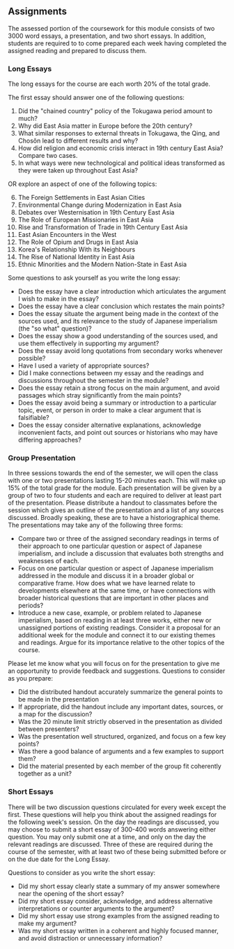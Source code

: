 ## Assignments

The assessed portion of the coursework for this module consists of two 3000 word essays, a presentation, and two short essays. In addition, students are required to to come prepared each week having completed the assigned reading and prepared to discuss them.

### Long Essays

The long essays for the course are each worth 20% of the total grade. 

The first essay should answer one of the following questions:

1. Did the "chained country" policy of the Tokugawa period amount to much?
2. Why did East Asia matter in Europe before the 20th century?
3. What similar responses to external threats in Tokugawa, the Qing, and Chosŏn lead to different results and why?
4. How did religion and economic crisis interact in 19th century East Asia? Compare two cases.
5. In what ways were new technological and political ideas transformed as they were taken up throughout East Asia?

OR explore an aspect of one of the following topics:

6. The Foreign Settlements in East Asian Cities
7. Environmental Change during Modernization in East Asia
8. Debates over Westernisation in 19th Century East Asia
9. The Role of European Missionaries in East Asia
10. Rise and Transformation of Trade in 19th Century East Asia
11. East Asian Encounters in the West
12. The Role of Opium and Drugs in East Asia
13. Korea's Relationship With its Neighbours
14. The Rise of National Identity in East Asia
15. Ethnic Minorities and the Modern Nation-State in East Asia


Some questions to ask yourself as you write the long essay:

* Does the essay have a clear introduction which articulates the argument I wish to make in the essay?
* Does the essay have a clear conclusion which restates the main points?
* Does the essay situate the argument being made in the context of the sources used, and its relevance to the study of Japanese imperialism (the "so what" question)? 
* Does the essay show a good understanding of the sources used, and use them effectively in supporting my argument?
* Does the essay avoid long quotations from secondary works whenever possible?
* Have I used a variety of appropriate sources?
* Did I make connections between my essay and the readings and discussions throughout the semester in the module?
* Does the essay retain a strong focus on the main argument, and avoid passages which stray significantly from the main points?
* Does the essay avoid being a summary or introduction to a particular topic, event, or person in order to make a clear argument that is falsifiable?
* Does the essay consider alternative explanations, acknowledge inconvenient facts, and point out sources or historians who may have differing approaches?

### Group Presentation

In three sessions towards the end of the semester, we will open the class with one or two presentations lasting 15-20 minutes each. This will make up 15% of the total grade for the module. Each presentation will be given by a group of two to four students and each are required to deliver at least part of the presentation. Please distribute a handout to classmates before the session which gives an outline of the presentation and a list of any sources discussed. Broadly speaking, these are to have a historiographical theme. The presentations may take any of the following three forms:

* Compare two or three of the assigned secondary readings in terms of their approach to one particular question or aspect of Japanese imperialism, and include a discussion that evaluates both strengths and weaknesses of each.
* Focus on one particular question or aspect of Japanese imperialism addressed in the module and discuss it in a broader global or comparative frame. How does what we have learned relate to developments elsewhere at the same time, or have connections with broader historical questions that are important in other places and periods?
* Introduce a new case, example, or problem related to Japanese imperialism, based on reading in at least three works, either new or unassigned portions of existing readings. Consider it a proposal for an additional week for the module and connect it to our existing themes and readings. Argue for its importance relative to the other topics of the course.

Please let me know what you will focus on for the presentation to give me an opportunity to provide feedback and suggestions. Questions to consider as you prepare:

* Did the distributed handout accurately summarize the general points to be made in the presentation
* If appropriate, did the handout include any important dates, sources, or a map for the discussion?
* Was the 20 minute limit strictly observed in the presentation as divided between presenters?
* Was the presentation well structured, organized, and focus on a few key points?
* Was there a good balance of arguments and a few examples to support them?
* Did the material presented by each member of the group fit coherently together as a unit?

### Short Essays

There will be two discussion questions circulated for every week except the first. These questions will help you think about the assigned readings for the following week's session. On the day the readings are discussed, you may choose to submit a short essay of 300-400 words answering either question. You may only submit one at a time, and only on the day the relevant readings are discussed. Three of these are required during the course of the semester, with at least two of these being submitted before or on the due date for the Long Essay.

Questions to consider as you write the short essay:

* Did my short essay clearly state a summary of my answer somewhere near the opening of the short essay?
* Did my short essay consider, acknowledge, and address alternative interpretations or counter arguments to the argument?
* Did my short essay use strong examples from the assigned reading to make my argument?
* Was my short essay written in a coherent and highly focused manner, and avoid distraction or unnecessary information?

